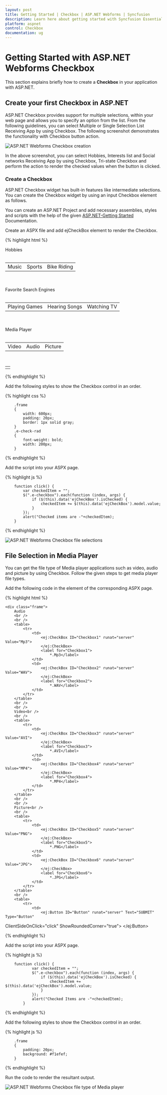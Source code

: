 ```yaml
---
layout: post
title: Getting Started | Checkbox | ASP.NET Webforms | Syncfusion
description: Learn here about getting started with Syncfusion Essential ASP.NET Webforms Checkbox Control, its elements, and more.
platform: aspnet
control: Checkbox
documentation: ug
---
```


# Getting Started with ASP.NET Webforms Checkbox

This section explains briefly how to create a **Checkbox** in your application with ASP.NET.

## Create your first Checkbox in ASP.NET

ASP.NET Checkbox provides support for multiple selections, within your web page and allows you to specify an option from the list. From the following guidelines, you can select Multiple or Single Selection List Receiving App by using Checkbox. The following screenshot demonstrates the functionality with Checkbox button action.

![ASP.NET Webforms Checkbox creation](Getting-Started_images/Getting-Started_img1.png)



In the above screenshot, you can select Hobbies, Interests list and Social networks Receiving App by using Checkbox, Tri-state Checkbox and perform the action to render the checked values when the button is clicked.

### Create a Checkbox 

ASP.NET Checkbox widget has built-in features like intermediate selections. You can create the Checkbox widget by using an input Checkbox element as follows.

You can create an ASP.NET Project and add necessary assemblies, styles and scripts with the help of the given [ASP.NET-Getting Started](https://help.syncfusion.com/aspnet/getting-started) Documentation.

Create an ASPX file and add ejCheckBox element to render the Checkbox.

{% highlight html %}

<div class="frame">
        Hobbies
        <br />
        <br />
        <table>
            <tr>
                <td class="check-rad">
                    <ej:CheckBox ID="Checkbox1" runat="server" Value="Music">
                    </ej:CheckBox>
                    <label for="Checkbox1">Music</label>
                </td>
                <td class="check-rad">
                    <ej:CheckBox ID="Checkbox3" runat="server" Value="Sports">
                    </ej:CheckBox>
                    <label for="Checkbox3">Sports</label>
                </td>
                <td class="check-rad">
                    <ej:CheckBox ID="Checkbox4" runat="server" Value="Bike riding">
                    </ej:CheckBox>
                    <label for="Checkbox4" class="clslab">Bike Riding</label>
                </td>
            </tr>
        </table>
        <br />
        <br />
        Favorite Search Engines<br />
        <br />
        <table>
            <tr>
                <td class="check-rad">
                    <ej:CheckBox ID="Checkbox9" runat="server" Value="Playing Games">
                    </ej:CheckBox>
                    <label for="Checkbox9">Playing Games</label>
                </td>
                <td class="check-rad">
                    <ej:CheckBox ID="Checkbox5" runat="server" Value="Hearing Songs">
                    </ej:CheckBox>
                    <label for="Checkbox5">Hearing Songs</label>
                </td>
                <td class="check-rad">
                    <ej:CheckBox ID="Checkbox6" runat="server" Value="Watching tv">
                    </ej:CheckBox>
                    <label for="Checkbox6">Watching TV</label>
                </td>
            </tr>
        </table>
        <br />
        <br />
        Media Player<br />
        <br />
        <table>
            <tr>
                <td class="check-rad">
                    <ej:CheckBox ID="Checkbox2" runat="server" Value="Video" EnableTriState="true">
                    </ej:CheckBox>
                    <label for="Checkbox2">
                        Video</label>
                </td>
                <td class="check-rad">
                    <ej:CheckBox ID="Checkbox7" runat="server" Value="Audio" EnableTriState="true">
                    </ej:CheckBox>
                    <label for="Checkbox7">
                        Audio</label>
                </td>
                <td class="check-rad">
                    <ej:CheckBox ID="Checkbox8" runat="server" Value="Picture" EnableTriState="true">
                    </ej:CheckBox>
                    <label for="Checkbox8">
                        Picture</label>
                </td>
            </tr>
        </table>
        <br />
        <table>
            <tr>
                <td class="btnsht">
                    <ej:Button ID="Button" runat="server" Text="SUBMIT" Type="Button"
ClientSideOnClick="click" ShowRoundedCorner="true">
                    </ej:Button>
            </tr>
        </table>
    </div>

{% endhighlight %}

Add the following styles to show the Checkbox control in an order.

{% highlight css %}

        .frame
        {
            width: 600px;
            padding: 20px;
            border: 1px solid gray;
        }
        .e-check-rad
        {
            font-weight: bold;
            width: 200px;
        }    

{% endhighlight %}

Add the script into your ASPX page.

{% highlight js %}

        function click() {
            var checkedItem = "";
            $(".e-checkbox").each(function (index, args) {
                if ($(this).data('ejCheckBox').isChecked) {
                    checkedItem += $(this).data('ejCheckBox').model.value;
                }
            });
            alert("Checked items are -"+checkedItem);
        }

{% endhighlight %}


![ASP.NET Webforms Checkbox file selections](Getting-Started_images/Getting-Started_img2.png)


## File Selection in Media Player

You can get the file type of Media player applications such as video, audio and picture by using Checkbox. Follow the given steps to get media player file types.

Add the following code in the <body> element of the corresponding ASPX page.

{% highlight html %}

    <div class="frame">
        Audio
        <br />
        <br />
        <table>
            <tr>
                <td>
                    <ej:CheckBox ID="Checkbox1" runat="server" Value="Mp3">
                    </ej:CheckBox>
                    <label for="Checkbox1">
                        *.Mp3</label>
                </td>
                <td>
                    <ej:CheckBox ID="Checkbox2" runat="server" Value="WAV">
                    </ej:CheckBox>
                    <label for="Checkbox2">
                        *.WAV</label>
                </td>
            </tr>
        </table>
        <br />
        <br />
        Video<br />
        <br />
        <table>
            <tr>
                <td>
                    <ej:CheckBox ID="Checkbox3" runat="server" Value="AVI">
                    </ej:CheckBox>
                    <label for="Checkbox3">
                        *.AVI</label>
                </td>
                <td>
                    <ej:CheckBox ID="Checkbox4" runat="server" Value="MP4">
                    </ej:CheckBox>
                    <label for="Checkbox4">
                        *.MP4</label>
                </td>
            </tr>
        </table>
        <br />
        <br />
        Picture<br />
        <br />
        <table>
            <tr>
                <td>
                    <ej:CheckBox ID="Checkbox5" runat="server" Value="PNG">
                    </ej:CheckBox>
                    <label for="Checkbox5">
                        *.PNG</label>
                </td>
                <td>
                    <ej:CheckBox ID="Checkbox6" runat="server" Value="JPG">
                    </ej:CheckBox>
                    <label for="Checkbox6">
                        *.JPG</label>
                </td>
            </tr>
        </table>
        <br />
        <table>
            <tr>
                <td>
                    <ej:Button ID="Button" runat="server" Text="SUBMIT" Type="Button"
ClientSideOnClick="click" ShowRoundedCorner="true">
                    </ej:Button>
                </td>
            </tr>
        </table>
    </div>


{% endhighlight %}



Add the script into your ASPX page.

{% highlight js %}

        function click() {
                var checkedItem = "";
                $(".e-checkbox").each(function (index, args) {
                    if ($(this).data('ejCheckBox').isChecked) {
                        checkedItem += $(this).data('ejCheckBox').model.value;
                    }
                });
                alert("Checked Items are -"+checkedItem);
            }   


{% endhighlight %}



Add the following styles to show the Checkbox control in an order.

{% highlight js %}

        .frame
        {
            padding: 20px;
            background: #f1efef;
        }


{% endhighlight %}



Run the code to render the resultant output.

![ASP.NET Webforms Checkbox file type of Media player](Getting-Started_images/Getting-Started_img3.png)




